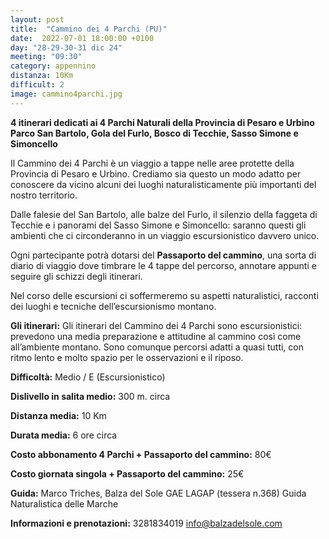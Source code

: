 ```yaml
---
layout: post
title:  "Cammino dei 4 Parchi (PU)"
date:  2022-07-01 18:00:00 +0100
day: "28-29-30-31 dic 24"
meeting: "09:30"
category: appennino 
distanza: 10Km
difficult: 2
image: cammino4parchi.jpg
---
```


**4 itinerari dedicati ai 4 Parchi Naturali della Provincia di Pesaro e Urbino**
**Parco San Bartolo, Gola del Furlo, Bosco di Tecchie, Sasso Simone e Simoncello**

Il Cammino dei 4 Parchi è un viaggio a tappe nelle aree protette della Provincia di Pesaro e Urbino. Crediamo sia questo un modo adatto per conoscere da vicino alcuni dei luoghi naturalisticamente più importanti del nostro territorio.

Dalle falesie del San Bartolo, alle balze del Furlo, il silenzio della faggeta di Tecchie e i panorami del Sasso Simone e Simoncello: saranno questi gli ambienti che ci circonderanno in un viaggio escursionistico davvero unico.

Ogni partecipante potrà dotarsi del **Passaporto del cammino**, una sorta di diario di viaggio dove timbrare le 4 tappe del percorso, annotare appunti e seguire gli schizzi degli itinerari.

Nel corso delle escursioni ci soffermeremo su aspetti naturalistici, racconti dei luoghi e tecniche dell’escursionismo montano.

**Gli itinerari:** Gli itinerari del Cammino dei 4 Parchi sono escursionistici: prevedono una media preparazione e attitudine al cammino così come all’ambiente montano. Sono comunque percorsi adatti a quasi tutti, con ritmo lento e molto spazio per le osservazioni e il riposo.

**Difficoltà:** Medio / E (Escursionistico)

**Dislivello in salita medio:** 300 m. circa

**Distanza media:** 10 Km

**Durata media:** 6 ore circa

**Costo abbonamento 4 Parchi + Passaporto del cammino:** 80€

**Costo giornata singola + Passaporto del cammino:** 25€

**Guida:** Marco Triches, Balza del Sole GAE LAGAP (tessera n.368) Guida Naturalistica delle Marche

**Informazioni e prenotazioni:** 3281834019 info@balzadelsole.com
